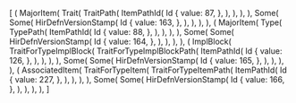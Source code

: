 [
    (
        MajorItem(
            Trait(
                TraitPath(
                    ItemPathId(
                        Id {
                            value: 87,
                        },
                    ),
                ),
            ),
        ),
        Some(
            Some(
                HirDefnVersionStamp(
                    Id {
                        value: 163,
                    },
                ),
            ),
        ),
    ),
    (
        MajorItem(
            Type(
                TypePath(
                    ItemPathId(
                        Id {
                            value: 88,
                        },
                    ),
                ),
            ),
        ),
        Some(
            Some(
                HirDefnVersionStamp(
                    Id {
                        value: 164,
                    },
                ),
            ),
        ),
    ),
    (
        ImplBlock(
            TraitForTypeImplBlock(
                TraitForTypeImplBlockPath(
                    ItemPathId(
                        Id {
                            value: 126,
                        },
                    ),
                ),
            ),
        ),
        Some(
            Some(
                HirDefnVersionStamp(
                    Id {
                        value: 165,
                    },
                ),
            ),
        ),
    ),
    (
        AssociatedItem(
            TraitForTypeItem(
                TraitForTypeItemPath(
                    ItemPathId(
                        Id {
                            value: 227,
                        },
                    ),
                ),
            ),
        ),
        Some(
            Some(
                HirDefnVersionStamp(
                    Id {
                        value: 166,
                    },
                ),
            ),
        ),
    ),
]